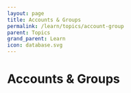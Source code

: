 ```yaml
---
layout: page
title: Accounts & Groups
permalink: /learn/topics/account-group
parent: Topics
grand_parent: Learn
icon: database.svg
---
```


# Accounts & Groups

